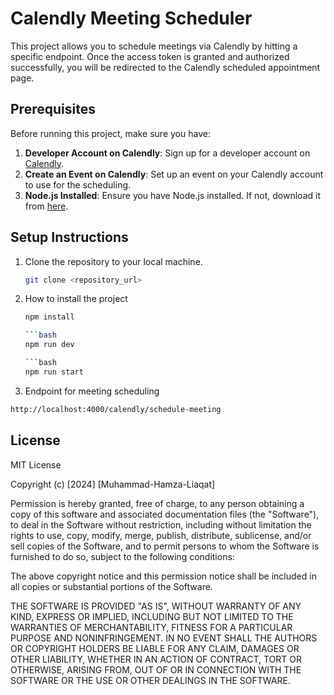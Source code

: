 # Calendly Meeting Scheduler

This project allows you to schedule meetings via Calendly by hitting a specific endpoint. Once the access token is granted and authorized successfully, you will be redirected to the Calendly scheduled appointment page.

## Prerequisites

Before running this project, make sure you have:

1. **Developer Account on Calendly**: Sign up for a developer account on [Calendly](https://calendly.com/developers).
2. **Create an Event on Calendly**: Set up an event on your Calendly account to use for the scheduling.
3. **Node.js Installed**: Ensure you have Node.js installed. If not, download it from [here](https://nodejs.org/).

## Setup Instructions

1. Clone the repository to your local machine.

   ```bash
   git clone <repository_url>

   ```

2. How to install the project

   ````bash
   npm install

   ```bash
   npm run dev

   ```bash
   npm run start
   ````

3. Endpoint for meeting scheduling

```bash
http://localhost:4000/calendly/schedule-meeting
```

## License

MIT License

Copyright (c) [2024] [Muhammad-Hamza-Liaqat]

Permission is hereby granted, free of charge, to any person obtaining a copy
of this software and associated documentation files (the "Software"), to deal
in the Software without restriction, including without limitation the rights
to use, copy, modify, merge, publish, distribute, sublicense, and/or sell
copies of the Software, and to permit persons to whom the Software is
furnished to do so, subject to the following conditions:

The above copyright notice and this permission notice shall be included in all
copies or substantial portions of the Software.

THE SOFTWARE IS PROVIDED "AS IS", WITHOUT WARRANTY OF ANY KIND, EXPRESS OR
IMPLIED, INCLUDING BUT NOT LIMITED TO THE WARRANTIES OF MERCHANTABILITY,
FITNESS FOR A PARTICULAR PURPOSE AND NONINFRINGEMENT. IN NO EVENT SHALL THE
AUTHORS OR COPYRIGHT HOLDERS BE LIABLE FOR ANY CLAIM, DAMAGES OR OTHER
LIABILITY, WHETHER IN AN ACTION OF CONTRACT, TORT OR OTHERWISE, ARISING FROM,
OUT OF OR IN CONNECTION WITH THE SOFTWARE OR THE USE OR OTHER DEALINGS IN THE
SOFTWARE.
